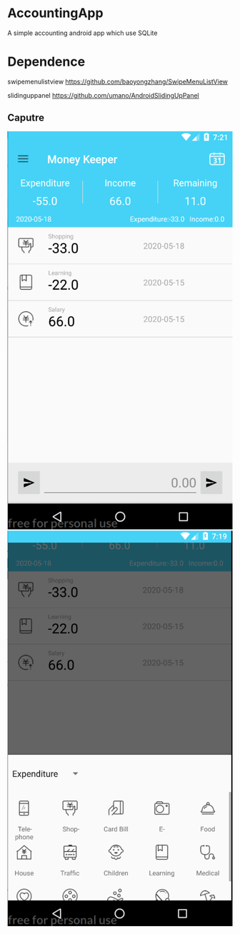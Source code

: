 # AccountingApp
A simple accounting android app which use SQLite
# Dependence
swipemenulistview https://github.com/baoyongzhang/SwipeMenuListView

slidinguppanel https://github.com/umano/AndroidSlidingUpPanel
## Caputre

![image](https://github.com/jaywong966/AccountingApp/blob/master/capture2.png)
![image](https://github.com/jaywong966/AccountingApp/blob/master/capture1.png)
